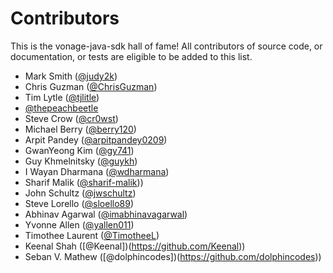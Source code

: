 # Contributors

This is the vonage-java-sdk hall of fame! All contributors of source code, or
documentation, or tests are eligible to be added to this list.

- Mark Smith ([@judy2k](https://github.com/judy2k))
- Chris Guzman ([@ChrisGuzman](https://github.com/ChrisGuzman))
- Tim Lytle ([@tjlitle](https://github.com/tjlitle))
- [@thepeachbeetle](https://github.com/thepeachbeetle)
- Steve Crow ([@cr0wst](https://github.com/cr0wst))
- Michael Berry ([@berry120](https://github.com/berry120))
- Arpit Pandey ([@arpitpandey0209](https://github.com/arpitpandey0209))
- GwanYeong Kim ([@gy741](https://github.com/gy741))
- Guy Khmelnitsky ([@guykh](https://github.com/GuyKh))
- I Wayan Dharmana ([@wdharmana](https://github.com/wdharmana))
- Sharif Malik ([@sharif-malik](https://github.com/sharif-malik)))
- John Schultz ([@jwschultz](https://github.com/jwschultz))
- Steve Lorello ([@sloello89](https://github.com/slorello89))
- Abhinav Agarwal ([@imabhinavagarwal](https://github.com/imabhinavagarwal))
- Yvonne Allen ([@yallen011](https://github.com/yallen011))
- Timothee Laurent ([@TimotheeL](https://github.com/TimotheeL))
- Keenal Shah ([@Keenal])(https://github.com/Keenal))
- Seban V. Mathew ([@dolphincodes])(https://github.com/dolphincodes))
